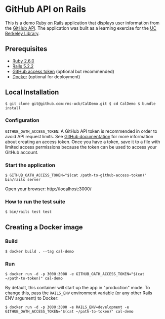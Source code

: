 # GitHub API on Rails

This is a demo [Ruby on Rails](https://rubyonrails.org/) application that displays user information from the [GitHub API](https://developer.github.com/v3/). The application was built as a learning exercise for the [UC Berkeley Library](http://www.lib.berkeley.edu/).

## Prerequisites

* [Ruby 2.6.0][1]
* [Rails 5.2.2][2]
* [GitHub access token][3] (optional but recommended)
* [Docker][4] (optional for deployment)

[1]: https://www.ruby-lang.org/en/
[2]: https://rubyonrails.org/
[3]: https://github.blog/2013-05-16-personal-api-tokens/
[4]: https://www.docker.com/products/docker-engine

## Local Installation

``
$ git clone git@github.com:rms-ucb/CalDemo.git
$ cd CalDemo
$ bundle install
``

### Configuration

`GITHUB_OATH_ACCESS_TOKEN`: A GitHub API token is recommended in order to avoid API request limits. See [GitHub documentation][3] for more information about creating an access token. Once you have a token, save it to a file with limited access permissions because the token can be used to access your GitHub account.

### Start the application

``
$ GITHUB_OATH_ACCESS_TOKEN="$(cat /path-to-github-access-token)" bin/rails server
``

Open your browser: http://localhost:3000/

### How to run the test suite

``
$ bin/rails test test
``

## Creating a Docker image

### Build

``
$ docker build . --tag cal-demo
``

### Run

``
$ docker run -d -p 3000:3000 -e GITHUB_OATH_ACCESS_TOKEN="$(cat ~/path-to-token)" cal-demo
``

By default, this container will start up the app in "production" mode. To change this, pass the `RAILS_ENV` environment variable (or any other Rails ENV argument) to Docker:

``
$ docker run -d -p 3000:3000 -e RAILS_ENV=development -e GITHUB_OATH_ACCESS_TOKEN="$(cat ~/path-to-token)" cal-demo
``
